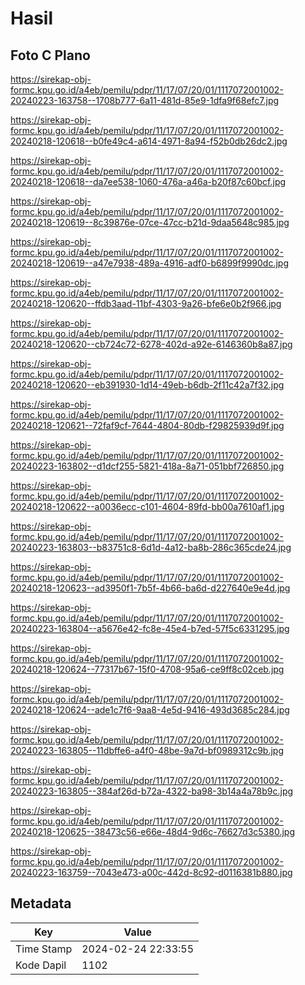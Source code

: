 # Hasil

## Foto C Plano

https://sirekap-obj-formc.kpu.go.id/a4eb/pemilu/pdpr/11/17/07/20/01/1117072001002-20240223-163758--1708b777-6a11-481d-85e9-1dfa9f68efc7.jpg

https://sirekap-obj-formc.kpu.go.id/a4eb/pemilu/pdpr/11/17/07/20/01/1117072001002-20240218-120618--b0fe49c4-a614-4971-8a94-f52b0db26dc2.jpg

https://sirekap-obj-formc.kpu.go.id/a4eb/pemilu/pdpr/11/17/07/20/01/1117072001002-20240218-120618--da7ee538-1060-476a-a46a-b20f87c60bcf.jpg

https://sirekap-obj-formc.kpu.go.id/a4eb/pemilu/pdpr/11/17/07/20/01/1117072001002-20240218-120619--8c39876e-07ce-47cc-b21d-9daa5648c985.jpg

https://sirekap-obj-formc.kpu.go.id/a4eb/pemilu/pdpr/11/17/07/20/01/1117072001002-20240218-120619--a47e7938-489a-4916-adf0-b6899f9990dc.jpg

https://sirekap-obj-formc.kpu.go.id/a4eb/pemilu/pdpr/11/17/07/20/01/1117072001002-20240218-120620--ffdb3aad-11bf-4303-9a26-bfe6e0b2f966.jpg

https://sirekap-obj-formc.kpu.go.id/a4eb/pemilu/pdpr/11/17/07/20/01/1117072001002-20240218-120620--cb724c72-6278-402d-a92e-6146360b8a87.jpg

https://sirekap-obj-formc.kpu.go.id/a4eb/pemilu/pdpr/11/17/07/20/01/1117072001002-20240218-120620--eb391930-1d14-49eb-b6db-2f11c42a7f32.jpg

https://sirekap-obj-formc.kpu.go.id/a4eb/pemilu/pdpr/11/17/07/20/01/1117072001002-20240218-120621--72faf9cf-7644-4804-80db-f29825939d9f.jpg

https://sirekap-obj-formc.kpu.go.id/a4eb/pemilu/pdpr/11/17/07/20/01/1117072001002-20240223-163802--d1dcf255-5821-418a-8a71-051bbf726850.jpg

https://sirekap-obj-formc.kpu.go.id/a4eb/pemilu/pdpr/11/17/07/20/01/1117072001002-20240218-120622--a0036ecc-c101-4604-89fd-bb00a7610af1.jpg

https://sirekap-obj-formc.kpu.go.id/a4eb/pemilu/pdpr/11/17/07/20/01/1117072001002-20240223-163803--b83751c8-6d1d-4a12-ba8b-286c365cde24.jpg

https://sirekap-obj-formc.kpu.go.id/a4eb/pemilu/pdpr/11/17/07/20/01/1117072001002-20240218-120623--ad3950f1-7b5f-4b66-ba6d-d227640e9e4d.jpg

https://sirekap-obj-formc.kpu.go.id/a4eb/pemilu/pdpr/11/17/07/20/01/1117072001002-20240223-163804--a5676e42-fc8e-45e4-b7ed-57f5c6331295.jpg

https://sirekap-obj-formc.kpu.go.id/a4eb/pemilu/pdpr/11/17/07/20/01/1117072001002-20240218-120624--77317b67-15f0-4708-95a6-ce9ff8c02ceb.jpg

https://sirekap-obj-formc.kpu.go.id/a4eb/pemilu/pdpr/11/17/07/20/01/1117072001002-20240218-120624--ade1c7f6-9aa8-4e5d-9416-493d3685c284.jpg

https://sirekap-obj-formc.kpu.go.id/a4eb/pemilu/pdpr/11/17/07/20/01/1117072001002-20240223-163805--11dbffe6-a4f0-48be-9a7d-bf0989312c9b.jpg

https://sirekap-obj-formc.kpu.go.id/a4eb/pemilu/pdpr/11/17/07/20/01/1117072001002-20240223-163805--384af26d-b72a-4322-ba98-3b14a4a78b9c.jpg

https://sirekap-obj-formc.kpu.go.id/a4eb/pemilu/pdpr/11/17/07/20/01/1117072001002-20240218-120625--38473c56-e66e-48d4-9d6c-76627d3c5380.jpg

https://sirekap-obj-formc.kpu.go.id/a4eb/pemilu/pdpr/11/17/07/20/01/1117072001002-20240223-163759--7043e473-a00c-442d-8c92-d0116381b880.jpg


## Metadata

| Key        | Value               |
| ---------- | ------------------- |
| Time Stamp | 2024-02-24 22:33:55 |
| Kode Dapil | 1102                |



